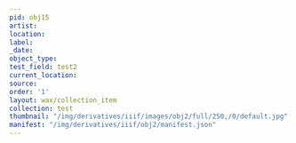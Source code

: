 ```yaml
---
pid: obj15
artist: 
location: 
label: 
_date: 
object_type: 
test_field: test2
current_location: 
source: 
order: '1'
layout: wax/collection_item
collection: test
thumbnail: "/img/derivatives/iiif/images/obj2/full/250,/0/default.jpg"
manifest: "/img/derivatives/iiif/obj2/manifest.json"
---
```

